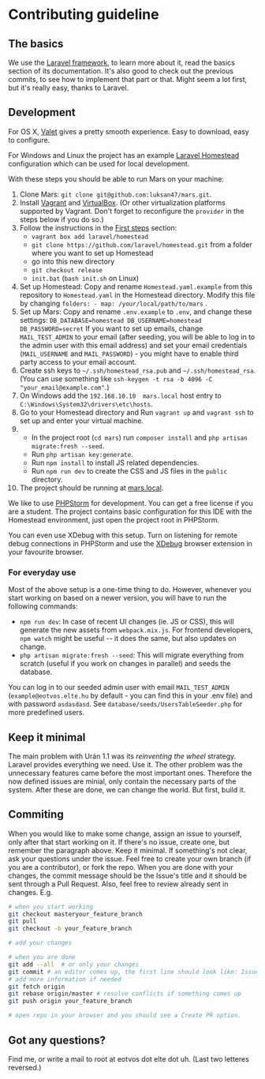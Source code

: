 # Contributing guideline

## The basics

We use the [Laravel framework](https://laravel.com/docs/6.x/), to learn more about it, read the basics section of its documentation.
It's also good to check out the previous commits, to see how to implement that part or that. Might seem a lot first, but it's really easy,
thanks to Laravel.

## Development

For OS X, [Valet](https://laravel.com/docs/6.x/valet) gives a pretty smooth experience. Easy to download, easy to configure.

For Windows and Linux the project has an example [Laravel Homestead](https://laravel.com/docs/homestead) configuration which can be used for local development.

With these steps you should be able to run Mars on your machine:

1. Clone Mars: `git clone git@github.com:luksan47/mars.git`.
2. Install [Vagrant](https://www.vagrantup.com/) and [VirtualBox](https://www.virtualbox.org/). (Or other virtualization platforms supported by Vagrant. Don't forget to reconfigure the `provider` in the steps below if you do so.)
3. Follow the instructions in the [First steps](https://laravel.com/docs/8.x/homestead#first-steps) section:
    * `vagrant box add laravel/homestead`
    * `git clone https://github.com/laravel/homestead.git` from a folder where you want to set up Homestead
    * go into this new directory
    * `git checkout release`
    * `init.bat` (`bash init.sh` on Linux)
4. Set up Homestead: Copy and rename `Homestead.yaml.example` from this repository to `Homestead.yaml` in the Homestead directory. Modify this file by changing `folders: - map: /your/local/path/to/mars` .
5. Set up Mars: Copy and rename `.env.example` to `.env`, and change these settings: 
`DB_DATABASE=homestead
DB_USERNAME=homestead
DB_PASSWORD=secret`
If you want to set up emails, change `MAIL_TEST_ADMIN` to your email (after seeding, you will be able to log in to the admin user with this email address) and set your email credentials (`MAIL_USERNAME` and `MAIL_PASSWORD`) - you might have to enable third party access to your email account. 
5. Create ssh keys to `~/.ssh/homestead_rsa.pub` and `~/.ssh/homestead_rsa`. (You can use something like `ssh-keygen -t rsa -b 4096 -C "your_email@example.com"`.)
6. On Windows add the `192.168.10.10  mars.local` host entry to `C:\Windows\System32\drivers\etc\hosts`.
7. Go to your Homestead directory and Run `vagrant up` and `vagrant ssh` to set up and enter your virtual machine.
8.
   * In the project root (`cd mars`) run `composer install` and `php artisan migrate:fresh --seed`.
   * Run `php artisan key:generate`.
   * Run `npm install` to install JS related dependencies.
   * Run `npm run dev` to create the CSS and JS files in the `public` directory. 
9. The project should be running at [mars.local](http://mars.local/).

We like to use [PHPStorm](https://www.jetbrains.com/phpstorm/) for development. You can get a free license if you are a student.
The project contains basic configuration for this IDE with the Homestead environment, just open the project root in PHPStorm.

You can even use XDebug with this setup. Turn on listening for remote debug connections in PHPStorm and use the [XDebug](https://xdebug.org) browser extension in your favourite browser.

### For everyday use

Most of the above setup is a one-time thing to do. However, whenever you start working on based on a newer version, you will have to run the following commands:

 * `npm run dev`: In case of recent UI changes (ie. JS or CSS), this will generate the new assets from `webpack.mix.js`. For frontend developers, `npm watch` might be useful -- it does the same, but also updates on change.
 * `php artisan migrate:fresh --seed`: This will migrate everything from scratch (useful if you work on changes in parallel) and seeds the database.

You can log in to our seeded admin user with email `MAIL_TEST_ADMIN` (`example@eotvos.elte.hu` by default - you can find this in your .env file) and with password `asdasdasd`. See `database/seeds/UsersTableSeeder.php` for more predefined users.

## Keep it minimal

The main problem with Urán 1.1 was its *reinventing the wheel* strategy. Laravel provides everything we need. Use it.
The other problem was the unnecessary features came before the most important ones. Therefore the now defined issues are minial, only
contain the necessary parts of the system. After these are done, we can change the world. But first, build it.

## Commiting

When you would like to make some change, assign an issue to yourself, only after that start working on it.
If there's no issue, create one, but remember the paragraph above. Keep it minimal. If something's not clear, ask your questions under the issue.
Feel free to create your own branch (if you are a contributor), or fork the repo.
When you are done with your changes, the commit message should be the Issue's title and it should be sent through a
Pull Request. Also, feel free to review already sent in changes. E.g.

```bash
# when you start working
git checkout masteryour_feature_branch
git pull
git checkout -b your_feature_branch

# add your changes

# when you are done
git add --all  # or only your changes
git commit # an editor comes up, the first line should look like: Issue #x: changed this and that
# add more information if needed
git fetch origin
git rebase origin/master # resolve conflicts if something comes up 
git push origin your_feature_branch

# open repo in your browser and you should see a Create PR option.
```

## Got any questions?

Find me, or write a mail to root at eotvos dot elte dot uh. (Last two letteres reversed.)
